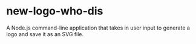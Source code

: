 # new-logo-who-dis
A Node.js command-line application that takes in user input to generate a logo and save it as an SVG file.
